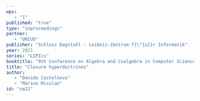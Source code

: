```yaml
---
wps: 
   - "1"
published: "true"
type: "inproceedings"
partner: 
   - "UNIUD"
publisher: "Schloss Dagstuhl - Leibniz-Zentrum f{\"{u}}r Informatik"
year: 2021
series: "LIPIcs"
booktitle: "9th Conference on Algebra and Coalgebra in Computer Science [to appear]"
title: "Closure hyperdoctrines"
author: 
   - "Davide Castelnovo"
   - "Marino Miculan"
id: "cm21"
---
```

